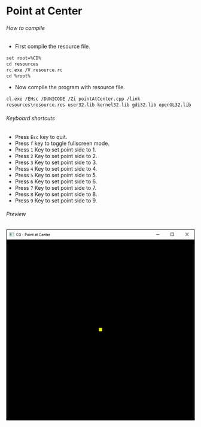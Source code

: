 Point at Center
===============

###### How to compile

- First compile the resource file.

```
set root=%CD%
cd resources
rc.exe /V resource.rc
cd %root%
```

- Now compile the program with resource file.

```
cl.exe /EHsc /DUNICODE /Zi pointAtCenter.cpp /link resources\resource.res user32.lib kernel32.lib gdi32.lib openGL32.lib
```

###### Keyboard shortcuts
- Press ```Esc``` key to quit.
- Press ```f``` key to toggle fullscreen mode.
- Press ```1``` Key to set point side to 1.
- Press ```2``` Key to set point side to 2.
- Press ```3``` Key to set point side to 3.
- Press ```4``` Key to set point side to 4.
- Press ```5``` Key to set point side to 5.
- Press ```6``` Key to set point side to 6.
- Press ```7``` Key to set point side to 7.
- Press ```8``` Key to set point side to 8.
- Press ```9``` Key to set point side to 9.

###### Preview
![pointAtCenter][pointAtCenter-image]

<!-- Image declaration -->

[pointAtCenter-image]: ./preview/pointAtCenter.png "Point at Center"

